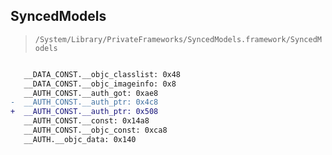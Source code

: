 ## SyncedModels

> `/System/Library/PrivateFrameworks/SyncedModels.framework/SyncedModels`

```diff

   __DATA_CONST.__objc_classlist: 0x48
   __DATA_CONST.__objc_imageinfo: 0x8
   __AUTH_CONST.__auth_got: 0xae8
-  __AUTH_CONST.__auth_ptr: 0x4c8
+  __AUTH_CONST.__auth_ptr: 0x508
   __AUTH_CONST.__const: 0x14a8
   __AUTH_CONST.__objc_const: 0xca8
   __AUTH.__objc_data: 0x140

```
